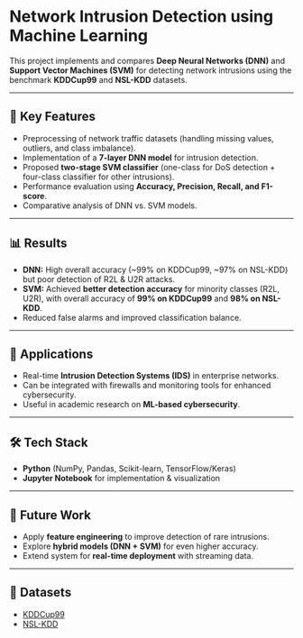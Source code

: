 # Network Intrusion Detection using Machine Learning

This project implements and compares **Deep Neural Networks (DNN)** and **Support Vector Machines (SVM)** for detecting network intrusions using the benchmark **KDDCup99** and **NSL-KDD** datasets.

---

## 🔐 Key Features
- Preprocessing of network traffic datasets (handling missing values, outliers, and class imbalance).
- Implementation of a **7-layer DNN model** for intrusion detection.
- Proposed **two-stage SVM classifier** (one-class for DoS detection + four-class classifier for other intrusions).
- Performance evaluation using **Accuracy, Precision, Recall, and F1-score**.
- Comparative analysis of DNN vs. SVM models.

---

## 📊 Results
- **DNN:** High overall accuracy (~99% on KDDCup99, ~97% on NSL-KDD) but poor detection of R2L & U2R attacks.
- **SVM:** Achieved **better detection accuracy** for minority classes (R2L, U2R), with overall accuracy of **99% on KDDCup99** and **98% on NSL-KDD**.
- Reduced false alarms and improved classification balance.

---

## 🚀 Applications
- Real-time **Intrusion Detection Systems (IDS)** in enterprise networks.
- Can be integrated with firewalls and monitoring tools for enhanced cybersecurity.
- Useful in academic research on **ML-based cybersecurity**.

---

## 🛠️ Tech Stack
- **Python** (NumPy, Pandas, Scikit-learn, TensorFlow/Keras)
- **Jupyter Notebook** for implementation & visualization

---

## 📌 Future Work
- Apply **feature engineering** to improve detection of rare intrusions.
- Explore **hybrid models (DNN + SVM)** for even higher accuracy.
- Extend system for **real-time deployment** with streaming data.

---

## 📎 Datasets
- [KDDCup99](http://kdd.ics.uci.edu/databases/kddcup99/kddcup99.html)
- [NSL-KDD](https://www.unb.ca/cic/datasets/nsl.html)
